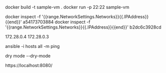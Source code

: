 docker build -t sample-vm .
docker run -p 22:22 sample-vm

docker inspect -f '{{range.NetworkSettings.Networks}}{{.IPAddress}}{{end}}' a54173703884
docker inspect -f '{{range.NetworkSettings.Networks}}{{.IPAddress}}{{end}}' b2dc6c3928cd 

172.28.0.4
172.28.0.3

ansible -i hosts all -m ping

dry mode --dry-mode

https://localhost:8080/